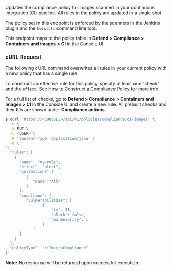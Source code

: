 Updates the compliance policy for images scanned in your continuous integration (CI) pipeline.
All rules in the policy are updated in a single shot.

The policy set in this endpoint is enforced by the scanners in the Jenkins plugin and the `twistcli` command line tool.

This endpoint maps to the policy table in **Defend > Compliance > Containers and images > CI** in the Console UI.


### cURL Request

The following cURL command overwrites all rules in your current policy with a new policy that has a single rule.

To construct an effective rule for this policy, specify at least one "check" and the `effect`.
See [How to Construct a Compliance Policy](#how-to-construct-a-compliance-policy) for more info.

For a full list of checks, go to **Defend > Compliance > Containers and images > CI** in the Console UI and create a new rule.
All prebuilt checks and their IDs are shown under **Compliance actions**.

```bash
$ curl 'https://<CONSOLE>/api/v1/policies/compliance/ci/images' \
  -k \
  -X PUT \
  -u <USER> \
  -H 'Content-Type: application/json' \
  -d \
'{
  "rules": [
    {
      "name": "my-rule",
      "effect": "alert",
      "collections":[
         {
            "name":"All"
         }
      ],
      "condition": {
         "vulnerabilities": [
         		{
         			"id": 41,
         			"block": false,
         			"minSeverity": 1
         		}
         	]
      }
    }
  ],
  "policyType": "ciImagesCompliance"
}'
```

**Note:** No response will be returned upon successful execution.




